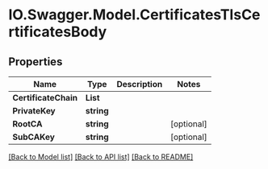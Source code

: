 # IO.Swagger.Model.CertificatesTlsCertificatesBody
## Properties

Name | Type | Description | Notes
------------ | ------------- | ------------- | -------------
**CertificateChain** | **List** |  | 
**PrivateKey** | **string** |  | 
**RootCA** | **string** |  | [optional] 
**SubCAKey** | **string** |  | [optional] 

[[Back to Model list]](../README.md#documentation-for-models) [[Back to API list]](../README.md#documentation-for-api-endpoints) [[Back to README]](../README.md)

